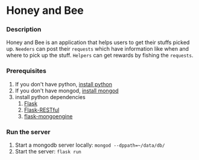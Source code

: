 # Honey and Bee

### Description
Honey and Bee is an application that helps users to get their stuffs picked up. `Needers` can post their `requests` which have information like when and where to pick up the stuff. `Helpers` can get rewards by fishing the `requests`.

### Prerequisites
1. If you don't have python, [install python](https://www.python.org/downloads/)
2. If you don't have mongod, [install mongod](https://www.mongodb.com/try/download/community)
3. install python dependencies
    1. [Flask](https://flask.palletsprojects.com/en/1.1.x/)
    2. [Flask-RESTful](https://flask-restful.readthedocs.io/en/latest/)
    3. [flask-mongoengine](https://docs.mongoengine.org/projects/flask-mongoengine/en/latest/)

### Run the server
1. Start a mongodb server locally: `mongod --dppath=~/data/db/`
2. Start the server: `flask run`




